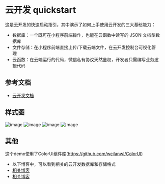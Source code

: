 # 云开发 quickstart

这是云开发的快速启动指引，其中演示了如何上手使用云开发的三大基础能力：

- 数据库：一个既可在小程序前端操作，也能在云函数中读写的 JSON 文档型数据库
- 文件存储：在小程序前端直接上传/下载云端文件，在云开发控制台可视化管理
- 云函数：在云端运行的代码，微信私有协议天然鉴权，开发者只需编写业务逻辑代码

## 参考文档

- [云开发文档](https://developers.weixin.qq.com/miniprogram/dev/wxcloud/basis/getting-started.html)

## 样式图

![image](https://github.com/zim-keavin/wxapp-cloud-demo/blob/master/miniprogram/images/1.png)
![image](https://github.com/zim-keavin/wxapp-cloud-demo/blob/master/miniprogram/images/2.png)
![image](https://github.com/zim-keavin/wxapp-cloud-demo/blob/master/miniprogram/images/3.png)
![image](https://github.com/zim-keavin/wxapp-cloud-demo/blob/master/miniprogram/images/4.png)

## 其他
  这个demo使用了ColorUI组件库(https://github.com/weilanwl/ColorUI)
-  以下博客中，可以看到相关的云开发数据库和存储格式
- [相关博客](https://blog.csdn.net/zimkeavin/article/details/97117491)
- [相关博客](https://blog.csdn.net/zimkeavin/article/details/97136378)

